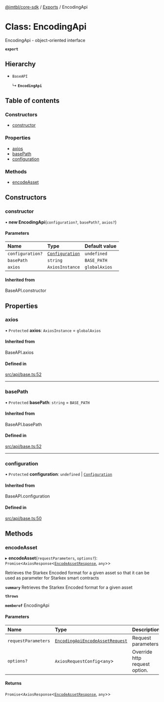 [@imtbl/core-sdk](../README.md) / [Exports](../modules.md) / EncodingApi

# Class: EncodingApi

EncodingApi - object-oriented interface

**`export`** 

## Hierarchy

- `BaseAPI`

  ↳ **`EncodingApi`**

## Table of contents

### Constructors

- [constructor](EncodingApi.md#constructor)

### Properties

- [axios](EncodingApi.md#axios)
- [basePath](EncodingApi.md#basepath)
- [configuration](EncodingApi.md#configuration)

### Methods

- [encodeAsset](EncodingApi.md#encodeasset)

## Constructors

### constructor

• **new EncodingApi**(`configuration?`, `basePath?`, `axios?`)

#### Parameters

| Name | Type | Default value |
| :------ | :------ | :------ |
| `configuration?` | [`Configuration`](Configuration.md) | `undefined` |
| `basePath` | `string` | `BASE_PATH` |
| `axios` | `AxiosInstance` | `globalAxios` |

#### Inherited from

BaseAPI.constructor

## Properties

### axios

• `Protected` **axios**: `AxiosInstance` = `globalAxios`

#### Inherited from

BaseAPI.axios

#### Defined in

[src/api/base.ts:52](https://github.com/immutable/imx-core-sdk/blob/7204457/src/api/base.ts#L52)

___

### basePath

• `Protected` **basePath**: `string` = `BASE_PATH`

#### Inherited from

BaseAPI.basePath

#### Defined in

[src/api/base.ts:52](https://github.com/immutable/imx-core-sdk/blob/7204457/src/api/base.ts#L52)

___

### configuration

• `Protected` **configuration**: `undefined` \| [`Configuration`](Configuration.md)

#### Inherited from

BaseAPI.configuration

#### Defined in

[src/api/base.ts:50](https://github.com/immutable/imx-core-sdk/blob/7204457/src/api/base.ts#L50)

## Methods

### encodeAsset

▸ **encodeAsset**(`requestParameters`, `options?`): `Promise`<`AxiosResponse`<[`EncodeAssetResponse`](../interfaces/EncodeAssetResponse.md), `any`\>\>

Retrieves the Starkex Encoded format for a given asset so that it can be used as parameter for Starkex smart contracts

**`summary`** Retrieves the Starkex Encoded format for a given asset

**`throws`** 

**`memberof`** EncodingApi

#### Parameters

| Name | Type | Description |
| :------ | :------ | :------ |
| `requestParameters` | [`EncodingApiEncodeAssetRequest`](../interfaces/EncodingApiEncodeAssetRequest.md) | Request parameters. |
| `options?` | `AxiosRequestConfig`<`any`\> | Override http request option. |

#### Returns

`Promise`<`AxiosResponse`<[`EncodeAssetResponse`](../interfaces/EncodeAssetResponse.md), `any`\>\>
